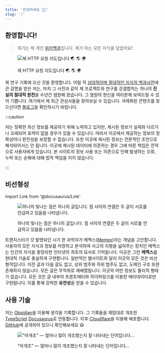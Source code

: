 ```yaml
---
title: '안녕하세요 👋🏻'
slug: '/'
---
```


## 환영합니다!

> 여기는 제 개인 [위키백과](https://ko.wikipedia.org/wiki/%EC%9C%84%ED%82%A4%EB%B0%B1%EA%B3%BC)입니다.
> 제가 아는 모든 지식을 담았어요!

<figure>

![제 HTTP 요청 지도입니다 🌏 🌎 🌍](../../../../Research/assets/5BE46A.png)

<figcaption>제 HTTP 요청 지도입니다 🌏 🌎 🌍</figcaption>
</figure>

제 연구 기록에 오신 것을 환영합니다.
어릴 적 [상대적이며 절대적인 지식의 백과사전](https://ko.wikipedia.org/wiki/%EC%83%81%EB%8C%80%EC%A0%81%EC%9D%B4%EB%A9%B0_%EC%A0%88%EB%8C%80%EC%A0%81%EC%9D%B8_%EC%A7%80%EC%8B%9D%EC%9D%98_%EB%B0%B1%EA%B3%BC%EC%82%AC%EC%A0%84)에 큰 감명을 받은 저는, 마치 그 사전과 같이 제 프로젝트와 연구를 강결합하는
하나의 **진실의 절대적 원천**을 수년간 염원해 왔습니다.
그 염원의 현신을 여러분께 보여드릴 수 있어 기쁩니다.
여기에서 제 최근 관심사들을 찾아보실 수 있습니다.
국제화된 콘텐츠를 찾으신다면 [블로그](/w/archive)을 확인하시기 바랍니다.

:::caution

저는 정확한 최신 정보를 제공하기 위해 노력하고 있지만, 제시된 정보가 실제와 다르거나 오래되어 효력이 없을 경우가 있을 수 있습니다.
따라서 이곳에서 제공하는 정보의 정확성이나 완전성을 보장할 수 없습니다.
또한 이곳에 제시된 정보는 전문적인 조언으로 해석되어서는 안 됩니다.
이곳에 제시된 데이터에 의존하는 경우 그에 따른 책임은 전적으로 사용자에게 있습니다.
본 사이트의 정보 사용 또는 의존으로 인해 발생하는 오류, 누락 또는 손해에 대해 법적 책임을 지지 않습니다.

:::

## 비선형성

import Link from '@docusaurus/Link'

<Link href="/3d">

<figure>

![하나의 빛나는 점은 하나의 글입니다. 점 사이의 연결은 두 글이 서로를 언급하고 있음을 나타냅니다.](../../../../Research/assets/2D738C.png)

<figcaption>하나의 빛나는 점은 하나의 글입니다. 점 사이의 연결은 두 글이 서로를 언급하고 있음을 나타냅니다.</figcaption>
</figure>

</Link>

트랜지스터가 갓 발명되던 시기 한 과학자가 메멕스([Memex](/r/D8A76E))라는 개념을 고안합니다.
사용자의 모든 지식과 정보를 저장하고 분석하여 사고의 지평을 넓혀주는 장치인 메멕스는 인간의 지식을 총망라한 인터넷의 최초의 묘사로 기억됩니다.
이곳은 그런 **메멕스**를 현대적 기술로 충실하게 구현합니다.
일반적인 웹사이트와 달리 이곳의 모든 것은 비선형적입니다.
이전 글과 다음 글도 없고, 상위 범주와 하위 범주도 없고, 도메인 구조 또한 존재하지 않습니다.
모든 글은 무작위로 재배열됩니다.
이곳의 어떤 정보도 물리적 형태가 없습니다.
모든 것은 글 내부의 프론트매터와 하이퍼링크를 이용한 메타데이터로만 구현됩니다.
이를 통해 강력한 **유연성**을 얻을 수 있습니다.

## 사용 기술

저는 [Obsidian](/r/4AAFB1)을 이용해 생각을 기록합니다.
그 기록들을 제맘대로 개조한
[TypeScript](/r/134F92) [Docusaurus](/r/816CC8)로 연동합니다.
이후 [Cloudflare](/r/3144DB)을 이용해 배포합니다.
[GitHub](https://github.com/anaclumos/extracranial)에 공개되어 있으니 확인해보세요 😃

<figure>

!["마개조" — 얼마나 많이 개조했는지 잘 나타내는 단어입니다...](../../../../Research/assets/7DB1EF.png)

<figcaption>"마개조" — 얼마나 많이 개조했는지 잘 나타내는 단어입니다...</figcaption>
</figure>
